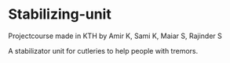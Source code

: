 # Stabilizing-unit
Projectcourse made in KTH by Amir K, Sami K, Maiar S, Rajinder S

A stabilizator unit for cutleries to help people with tremors. 
